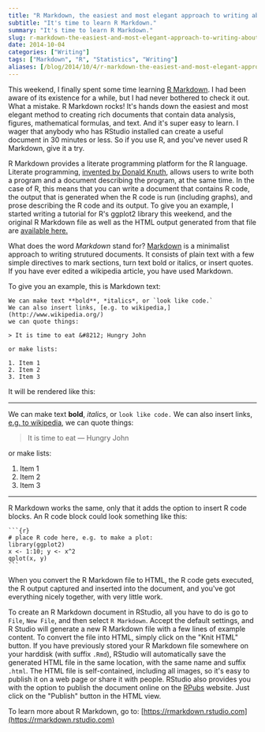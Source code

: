 ```yaml
---
title: "R Markdown, the easiest and most elegant approach to writing about data analysis with R"
subtitle: "It's time to learn R Markdown."
summary: "It's time to learn R Markdown."
slug: r-markdown-the-easiest-and-most-elegant-approach-to-writing-about-data-analysis-with-r
date: 2014-10-04
categories: ["Writing"]
tags: ["Markdown", "R", "Statistics", "Writing"]
aliases: [/blog/2014/10/4/r-markdown-the-easiest-and-most-elegant-approach-to-writing-about-data-analysis-with-r]
---
```

This weekend, I finally spent some time learning [R Markdown](https://rmarkdown.rstudio.com/). I had been aware of its existence for a while, but I had never bothered to check it out. What a mistake. R Markdown rocks! It's hands down the easiest and most elegant method to creating rich documents that contain data analysis, figures, mathematical formulas, and text. And it's super easy to learn. I wager that anybody who has RStudio installed can create a useful document in 30 minutes or less. So if you use R, and you've never used R Markdown, give it a try.

R Markdown provides a literate programming platform for the R language. Literate programming, [invented by Donald Knuth,](https://en.wikipedia.org/wiki/Literate_programming) allows users to write both a program and a document describing the program, at the same time. In the case of R, this means that you can write a document that contains R code, the output that is generated when the R code is run (including graphs), and prose describing the R code and its output. To give you an example, I started writing a tutorial for R's ggplot2 library this weekend, and the original R Markdown file as well as the HTML output generated from that file are [available here.](https://github.com/wilkelab/ggplot2_cookbook/blob/master/README.md)

What does the word *Markdown* stand for? [Markdown](https://en.wikipedia.org/wiki/Markdown) is a minimalist approach to writing strutured documents. It consists of plain text with a few simple directives to mark sections, turn text bold or italics, or insert quotes. If you have ever edited a wikipedia article, you have used Markdown.

To give you an example, this is Markdown text:

    We can make text **bold**, *italics*, or `look like code.`
    We can also insert links, [e.g. to wikipedia,](http://www.wikipedia.org/)
    we can quote things:  
    
    > It is time to eat &#8212; Hungry John
    
    or make lists:
    
    1. Item 1
    2. Item 2
    3. Item 3

It will be rendered like this:

---

We can make text **bold**, *italics*, or `look like code.` We can also insert links, [e.g. to wikipedia,](http://www.wikipedia.org/) we can quote things: 

> It is time to eat &#8212; Hungry John

or make lists:
    
1. Item 1
2. Item 2
3. Item 3

---

R Markdown works the same, only that it adds the option to insert R code  blocks. An R code block could look something like this:

    ```{r}  
    # place R code here, e.g. to make a plot:  
    library(ggplot2)  
    x <- 1:10; y <- x^2  
    qplot(x, y)  
    ```

When you convert the R Markdown file to HTML, the R code gets executed, the R output captured and inserted into the document, and you've got everything nicely together, with very little work.

To create an R Markdown document in RStudio, all you have to do is go to ``File``, ``New File``, and then select ``R Markdown``. Accept the default settings, and R Studio will generate a new R Markdown file with a few lines of example content. To convert the file into HTML, simply click on the "Knit HTML" button. If you have previously stored your R Markdown file somewhere on your harddisk (with suffix `.Rmd`), RStudio will automatically save the generated HTML file in the same location, with the same name and suffix `.html`. The HTML file is self-contained, including all images, so it's easy to publish it on a web page or share it with people. RStudio also provides you with the option to publish the document online on the [RPubs](http://rpubs.com/) website. Just click on the "Publish" button in the HTML view.

To learn more about R Markdown, go to:  [https://rmarkdown.rstudio.com](https://rmarkdown.rstudio.com)

